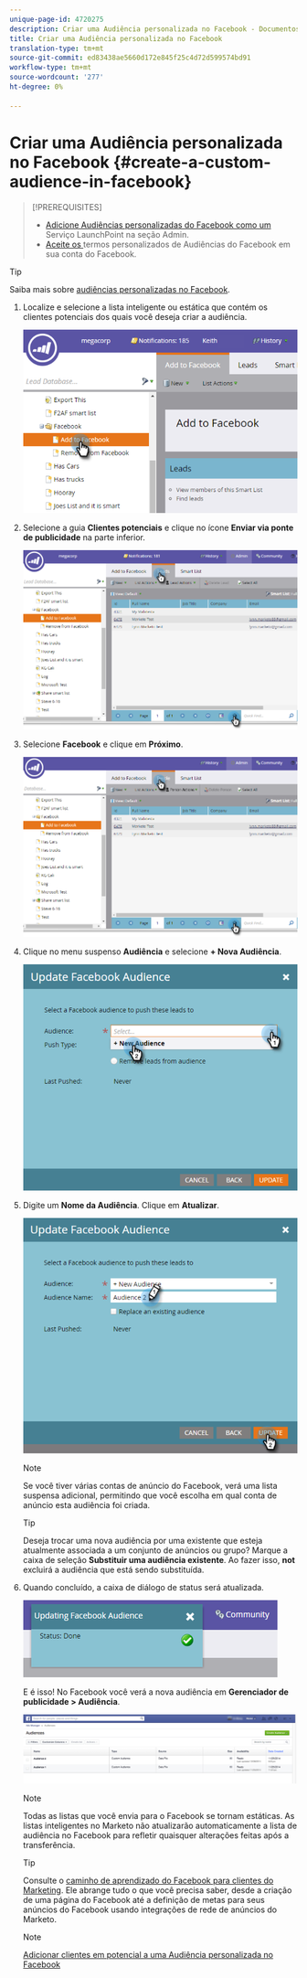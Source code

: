 ```yaml
---
unique-page-id: 4720275
description: Criar uma Audiência personalizada no Facebook - Documentos do marketing - Documentação do produto
title: Criar uma Audiência personalizada no Facebook
translation-type: tm+mt
source-git-commit: ed83438ae5660d172e845f25c4d72d599574bd91
workflow-type: tm+mt
source-wordcount: '277'
ht-degree: 0%

---
```



# Criar uma Audiência personalizada no Facebook {#create-a-custom-audience-in-facebook}

>[!PREREQUISITES]
>
>* [Adicione Audiências personalizadas do Facebook como um ](/help/marketo/product-docs/demand-generation/ad-network-integrations/add-facebook-custom-audiences-as-a-launchpoint-service.md) Serviço LaunchPoint na seção Admin.
>* [Aceite os ](https://www.facebook.com/ads/manage/customaudiences/tos.php) termos personalizados de Audiências do Facebook em sua conta do Facebook.

>



>[!TIP]
>
>Saiba mais sobre [audiências personalizadas no Facebook](https://www.facebook.com/help/341425252616329).

1. Localize e selecione a lista inteligente ou estática que contém os clientes potenciais dos quais você deseja criar a audiência.

   ![](assets/1.png)

1. Selecione a guia **Clientes potenciais** e clique no ícone **Enviar via ponte de publicidade** na parte inferior.

   ![](assets/222.png)

1. Selecione **Facebook** e clique em **Próximo**.

   ![](assets/two.png)

1. Clique no menu suspenso **Audiência** e selecione **+ Nova Audiência**.

   ![](assets/four.png)

1. Digite um **Nome da Audiência**. Clique em **Atualizar**.

   ![](assets/five.png)

   >[!NOTE]
   >
   >Se você tiver várias contas de anúncio do Facebook, verá uma lista suspensa adicional, permitindo que você escolha em qual conta de anúncio esta audiência foi criada.

   >[!TIP]
   >
   >Deseja trocar uma nova audiência por uma existente que esteja atualmente associada a um conjunto de anúncios ou grupo? Marque a caixa de seleção **Substituir uma audiência existente**. Ao fazer isso, **not** excluirá a audiência que está sendo substituída.

1. Quando concluído, a caixa de diálogo de status será atualizada.

   ![](assets/six.png)

   E é isso! No Facebook você verá a nova audiência em **Gerenciador de publicidade > Audiência**.

   ![](assets/image2014-12-10-11-3a38-3a32.png)

   >[!NOTE]
   >
   >Todas as listas que você envia para o Facebook se tornam estáticas. As listas inteligentes no Marketo não atualizarão automaticamente a lista de audiência no Facebook para refletir quaisquer alterações feitas após a transferência.

   >[!TIP]
   >
   >Consulte o [caminho de aprendizado do Facebook para clientes do Marketing](https://facebook.exceedlms.com/student/enrollments/create_enrollment_from_token/BF9TqSaCvM73PP4ScjhCm4fi). Ele abrange tudo o que você precisa saber, desde a criação de uma página do Facebook até a definição de metas para seus anúncios do Facebook usando integrações de rede de anúncios do Marketo.

   >[!NOTE]
   >
   >[Adicionar clientes em potencial a uma Audiência personalizada no Facebook](/help/marketo/product-docs/demand-generation/facebook/add-leads-to-a-custom-audience-in-facebook.md)
